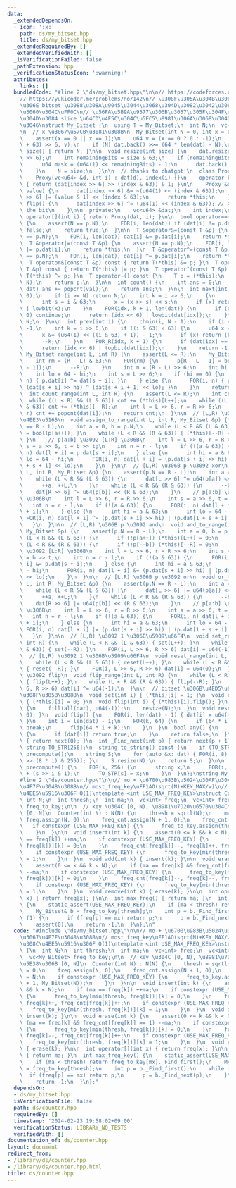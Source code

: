 ```yaml
---
data:
  _extendedDependsOn:
  - icon: ':x:'
    path: ds/my_bitset.hpp
    title: ds/my_bitset.hpp
  _extendedRequiredBy: []
  _extendedVerifiedWith: []
  _isVerificationFailed: false
  _pathExtension: hpp
  _verificationStatusIcon: ':warning:'
  attributes:
    links: []
  bundledCode: "#line 2 \"ds/my_bitset.hpp\"\n\n// https://codeforces.com/contest/914/problem/F\n\
    // https://yukicoder.me/problems/no/142\n// \u308F\u305A\u304B\u306B\u666E\u901A\
    \u306E bitset \u3088\u308A\u9045\u3044\u3068\u304D\u3082\u3042\u308B\u3088\u3046\
    \u3060\u304C\uFF0C\n// \u56FA\u5B9A\u9577\u306B\u3057\u305F\u304F\u306A\u3044\u3068\
    \u304D\u3084 slice \u64CD\u4F5C\u304C\u5FC5\u8981\u306A\u3068\u304D\u306B\u4F7F\
    \u3046\nstruct My_Bitset {\n  using T = My_Bitset;\n  int N;\n  vc<u64> dat;\n\
    \n  // x \u3067\u57CB\u3081\u308B\n  My_Bitset(int N = 0, int x = 0) : N(N) {\n\
    \    assert(x == 0 || x == 1);\n    u64 v = (x == 0 ? 0 : -1);\n    dat.assign((N\
    \ + 63) >> 6, v);\n    if (N) dat.back() >>= (64 * len(dat) - N);\n  }\n\n  int\
    \ size() { return N; }\n\n  void resize(int size) {\n    dat.resize((size + 63)\
    \ >> 6);\n    int remainingBits = size & 63;\n    if (remainingBits != 0) {\n\
    \      u64 mask = (u64(1) << remainingBits) - 1;\n      dat.back() &= mask;\n\
    \    }\n    N = size;\n  }\n\n  // thanks to chatgpt!\n  class Proxy {\n  public:\n\
    \    Proxy(vc<u64> &d, int i) : dat(d), index(i) {}\n    operator bool() const\
    \ { return (dat[index >> 6] >> (index & 63)) & 1; }\n\n    Proxy &operator=(u64\
    \ value) {\n      dat[index >> 6] &= ~(u64(1) << (index & 63));\n      dat[index\
    \ >> 6] |= (value & 1) << (index & 63);\n      return *this;\n    }\n    void\
    \ flip() {\n      dat[index >> 6] ^= (u64(1) << (index & 63)); // XOR to flip\
    \ the bit\n    }\n\n  private:\n    vc<u64> &dat;\n    int index;\n  };\n\n  Proxy\
    \ operator[](int i) { return Proxy(dat, i); }\n\n  bool operator==(const T &p)\
    \ {\n    assert(N == p.N);\n    FOR(i, len(dat)) if (dat[i] != p.dat[i]) return\
    \ false;\n    return true;\n  }\n\n  T &operator&=(const T &p) {\n    assert(N\
    \ == p.N);\n    FOR(i, len(dat)) dat[i] &= p.dat[i];\n    return *this;\n  }\n\
    \  T &operator|=(const T &p) {\n    assert(N == p.N);\n    FOR(i, len(dat)) dat[i]\
    \ |= p.dat[i];\n    return *this;\n  }\n  T &operator^=(const T &p) {\n    assert(N\
    \ == p.N);\n    FOR(i, len(dat)) dat[i] ^= p.dat[i];\n    return *this;\n  }\n\
    \  T operator&(const T &p) const { return T(*this) &= p; }\n  T operator|(const\
    \ T &p) const { return T(*this) |= p; }\n  T operator^(const T &p) const { return\
    \ T(*this) ^= p; }\n  T operator~() const {\n    T p = (*this);\n    p.flip_range(0,\
    \ N);\n    return p;\n  }\n\n  int count() {\n    int ans = 0;\n    for (u64 val:\
    \ dat) ans += popcnt(val);\n    return ans;\n  }\n\n  int next(int i) {\n    chmax(i,\
    \ 0);\n    if (i >= N) return N;\n    int k = i >> 6;\n    {\n      u64 x = dat[k];\n\
    \      int s = i & 63;\n      x = (x >> s) << s;\n      if (x) return (k << 6)\
    \ | lowbit(x);\n    }\n    FOR(idx, k + 1, len(dat)) {\n      if (dat[idx] ==\
    \ 0) continue;\n      return (idx << 6) | lowbit(dat[idx]);\n    }\n    return\
    \ N;\n  }\n\n  int prev(int i) {\n    chmin(i, N - 1);\n    if (i <= -1) return\
    \ -1;\n    int k = i >> 6;\n    if ((i & 63) < 63) {\n      u64 x = dat[k];\n\
    \      x &= (u64(1) << ((i & 63) + 1)) - 1;\n      if (x) return (k << 6) | topbit(x);\n\
    \      --k;\n    }\n    FOR_R(idx, k + 1) {\n      if (dat[idx] == 0) continue;\n\
    \      return (idx << 6) | topbit(dat[idx]);\n    }\n    return -1;\n  }\n\n \
    \ My_Bitset range(int L, int R) {\n    assert(L <= R);\n    My_Bitset p(R - L);\n\
    \    int rm = (R - L) & 63;\n    FOR(rm) {\n      p[R - L - 1] = bool((*this)[R\
    \ - 1]);\n      --R;\n    }\n    int n = (R - L) >> 6;\n    int hi = L & 63;\n\
    \    int lo = 64 - hi;\n    int s = L >> 6;\n    if (hi == 0) {\n      FOR(i,\
    \ n) { p.dat[i] ^= dat[s + i]; }\n    } else {\n      FOR(i, n) { p.dat[i] ^=\
    \ (dat[s + i] >> hi) ^ (dat[s + i + 1] << lo); }\n    }\n    return p;\n  }\n\n\
    \  int count_range(int L, int R) {\n    assert(L <= R);\n    int cnt = 0;\n  \
    \  while ((L < R) && (L & 63)) cnt += (*this)[L++];\n    while ((L < R) && (R\
    \ & 63)) cnt += (*this)[--R];\n    int l = L >> 6, r = R >> 6;\n    FOR(i, l,\
    \ r) cnt += popcnt(dat[i]);\n    return cnt;\n  }\n\n  // [L,R) \u306B p \u3092\
    \u4EE3\u5165\n  void assign_to_range(int L, int R, My_Bitset &p) {\n    assert(p.N\
    \ == R - L);\n    int a = 0, b = p.N;\n    while (L < R && (L & 63)) { (*this)[L++]\
    \ = bool(p[a++]); }\n    while (L < R && (R & 63)) { (*this)[--R] = bool(p[--b]);\
    \ }\n    // p[a:b] \u3092 [L:R] \u306B\n    int l = L >> 6, r = R >> 6;\n    int\
    \ s = a >> 6, t = b >> t;\n    int n = r - l;\n    if (!(a & 63)) {\n      FOR(i,\
    \ n) dat[l + i] = p.dat[s + i];\n    } else {\n      int hi = a & 63;\n      int\
    \ lo = 64 - hi;\n      FOR(i, n) dat[l + i] = (p.dat[s + i] >> hi) | (p.dat[1\
    \ + s + i] << lo);\n    }\n  }\n\n  // [L,R) \u306B p \u3092 xor\n  void xor_to_range(int\
    \ L, int R, My_Bitset &p) {\n    assert(p.N == R - L);\n    int a = 0, b = p.N;\n\
    \    while (L < R && (L & 63)) {\n      dat[L >> 6] ^= u64(p[a]) << (L & 63);\n\
    \      ++a, ++L;\n    }\n    while (L < R && (R & 63)) {\n      --b, --R;\n  \
    \    dat[R >> 6] ^= u64(p[b]) << (R & 63);\n    }\n    // p[a:b] \u3092 [L:R]\
    \ \u306B\n    int l = L >> 6, r = R >> 6;\n    int s = a >> 6, t = b >> t;\n \
    \   int n = r - l;\n    if (!(a & 63)) {\n      FOR(i, n) dat[l + i] ^= p.dat[s\
    \ + i];\n    } else {\n      int hi = a & 63;\n      int lo = 64 - hi;\n     \
    \ FOR(i, n) dat[l + i] ^= (p.dat[s + i] >> hi) | (p.dat[1 + s + i] << lo);\n \
    \   }\n  }\n\n  // [L,R) \u306B p \u3092 and\n  void and_to_range(int L, int R,\
    \ My_Bitset &p) {\n    assert(p.N == R - L);\n    int a = 0, b = p.N;\n    while\
    \ (L < R && (L & 63)) {\n      if (!p[a++]) (*this)[L++] = 0;\n    }\n    while\
    \ (L < R && (R & 63)) {\n      if (!p[--b]) (*this)[--R] = 0;\n    }\n    // p[a:b]\
    \ \u3092 [L:R] \u306B\n    int l = L >> 6, r = R >> 6;\n    int s = a >> 6, t\
    \ = b >> t;\n    int n = r - l;\n    if (!(a & 63)) {\n      FOR(i, n) dat[l +\
    \ i] &= p.dat[s + i];\n    } else {\n      int hi = a & 63;\n      int lo = 64\
    \ - hi;\n      FOR(i, n) dat[l + i] &= (p.dat[s + i] >> hi) | (p.dat[1 + s + i]\
    \ << lo);\n    }\n  }\n\n  // [L,R) \u306B p \u3092 or\n  void or_to_range(int\
    \ L, int R, My_Bitset &p) {\n    assert(p.N == R - L);\n    int a = 0, b = p.N;\n\
    \    while (L < R && (L & 63)) {\n      dat[L >> 6] |= u64(p[a]) << (L & 63);\n\
    \      ++a, ++L;\n    }\n    while (L < R && (R & 63)) {\n      --b, --R;\n  \
    \    dat[R >> 6] |= u64(p[b]) << (R & 63);\n    }\n    // p[a:b] \u3092 [L:R]\
    \ \u306B\n    int l = L >> 6, r = R >> 6;\n    int s = a >> 6, t = b >> t;\n \
    \   int n = r - l;\n    if (!(a & 63)) {\n      FOR(i, n) dat[l + i] |= p.dat[s\
    \ + i];\n    } else {\n      int hi = a & 63;\n      int lo = 64 - hi;\n     \
    \ FOR(i, n) dat[l + i] |= (p.dat[s + i] >> hi) | (p.dat[1 + s + i] << lo);\n \
    \   }\n  }\n\n  // [L,R) \u3092 1 \u306B\u5909\u66F4\n  void set_range(int L,\
    \ int R) {\n    while (L < R && (L & 63)) { set(L++); }\n    while (L < R && (R\
    \ & 63)) { set(--R); }\n    FOR(i, L >> 6, R >> 6) dat[i] = u64(-1);\n  }\n\n\
    \  // [L,R) \u3092 1 \u306B\u5909\u66F4\n  void reset_range(int L, int R) {\n\
    \    while (L < R && (L & 63)) { reset(L++); }\n    while (L < R && (R & 63))\
    \ { reset(--R); }\n    FOR(i, L >> 6, R >> 6) dat[i] = u64(0);\n  }\n\n  // [L,R)\
    \ \u3092 flip\n  void flip_range(int L, int R) {\n    while (L < R && (L & 63))\
    \ { flip(L++); }\n    while (L < R && (R & 63)) { flip(--R); }\n    FOR(i, L >>\
    \ 6, R >> 6) dat[i] ^= u64(-1);\n  }\n\n  // bitset \u306B\u4ED5\u69D8\u3092\u5408\
    \u308F\u305B\u308B\n  void set(int i) { (*this)[i] = 1; }\n  void reset(int i)\
    \ { (*this)[i] = 0; }\n  void flip(int i) { (*this)[i].flip(); }\n  void set()\
    \ {\n    fill(all(dat), u64(-1));\n    resize(N);\n  }\n  void reset() { fill(all(dat),\
    \ 0); }\n  void flip() {\n    FOR(i, len(dat) - 1) { dat[i] = u64(-1) ^ dat[i];\
    \ }\n    int i = len(dat) - 1;\n    FOR(k, 64) {\n      if (64 * i + k >= size())\
    \ break;\n      flip(64 * i + k);\n    }\n  }\n  bool any() {\n    FOR(i, len(dat))\
    \ {\n      if (dat[i]) return true;\n    }\n    return false;\n  }\n\n  int _Find_first()\
    \ { return next(0); }\n  int _Find_next(int p) { return next(p + 1); }\n\n  static\
    \ string TO_STR[256];\n  string to_string() const {\n    if (TO_STR[0].empty())\
    \ precompute();\n    string S;\n    for (auto &x: dat) { FOR(i, 8) S += TO_STR[(x\
    \ >> (8 * i) & 255)]; }\n    S.resize(N);\n    return S;\n  }\n\n  static void\
    \ precompute() {\n    FOR(s, 256) {\n      string x;\n      FOR(i, 8) x += '0'\
    \ + (s >> i & 1);\n      TO_STR[s] = x;\n    }\n  }\n};\nstring My_Bitset::TO_STR[256];\n\
    #line 2 \"ds/counter.hpp\"\n\n// mo + \u6700\u983B\u5024\u30AF\u30A8\u30EA\u3067\
    \u4F7F\u3048\u308B\n// most_freq_key\uFF1AO(sqrt(N)+KEY_MAX/w)\n// \u305D\u308C\
    \u4EE5\u5916\u306F O(1)\ntemplate <int USE_MAX_FREQ_KEY>\nstruct Counter {\n \
    \ int N;\n  int thresh;\n  int ma;\n  vc<int> freq;\n  vc<int> freq_cnt;\n  vc<My_Bitset>\
    \ freq_to_key;\n\n  // key \u304C [0, N), \u8981\u7D20\u6570\u304C\u5E38\u306B\
    \ [0, N]\n  Counter(int N) : N(N) {\n    thresh = sqrtl(N);\n    ma = 0;\n   \
    \ freq.assign(N, 0);\n    freq_cnt.assign(N + 1, 0);\n    freq_cnt[0] = N;\n \
    \   if constexpr (USE_MAX_FREQ_KEY) {\n      freq_to_key.assign(thresh + 1, My_Bitset(N));\n\
    \    }\n  }\n\n  void insert(int k) {\n    assert(0 <= k && k < N);\n    if (ma\
    \ == freq[k]) ++ma;\n    if constexpr (USE_MAX_FREQ_KEY) {\n      freq_to_key[min(thresh,\
    \ freq[k])][k] = 0;\n    }\n    freq_cnt[freq[k]]--, freq[k]++, freq_cnt[freq[k]]++;\n\
    \    if constexpr (USE_MAX_FREQ_KEY) {\n      freq_to_key[min(thresh, freq[k])][k]\
    \ = 1;\n    }\n  }\n  void add(int k) { insert(k); }\n\n  void erase(int k) {\n\
    \    assert(0 <= k && k < N);\n    if (ma == freq[k] && freq_cnt[freq[k]] == 1)\
    \ --ma;\n    if constexpr (USE_MAX_FREQ_KEY) {\n      freq_to_key[min(thresh,\
    \ freq[k])][k] = 0;\n    }\n    freq_cnt[freq[k]]--, freq[k]--, freq_cnt[freq[k]]++;\n\
    \    if constexpr (USE_MAX_FREQ_KEY) {\n      freq_to_key[min(thresh, freq[k])][k]\
    \ = 1;\n    }\n  }\n  void remove(int k) { erase(k); }\n\n  int operator[](int\
    \ x) { return freq[x]; }\n\n  int max_freq() { return ma; }\n  int max_freq_key()\
    \ {\n    static_assert(USE_MAX_FREQ_KEY);\n    if (ma < thresh) return freq_to_key[mx]._Find_first();\n\
    \    My_Bitset& b = freq_to_key[thresh];\n    int p = b._Find_first();\n    while\
    \ (1) {\n      if (freq[p] == mx) return p;\n      p = b._Find_next(p);\n    }\n\
    \    assert(0);\n    return -1;\n  }\n};\n"
  code: "#include \"ds/my_bitset.hpp\"\n\n// mo + \u6700\u983B\u5024\u30AF\u30A8\u30EA\
    \u3067\u4F7F\u3048\u308B\n// most_freq_key\uFF1AO(sqrt(N)+KEY_MAX/w)\n// \u305D\
    \u308C\u4EE5\u5916\u306F O(1)\ntemplate <int USE_MAX_FREQ_KEY>\nstruct Counter\
    \ {\n  int N;\n  int thresh;\n  int ma;\n  vc<int> freq;\n  vc<int> freq_cnt;\n\
    \  vc<My_Bitset> freq_to_key;\n\n  // key \u304C [0, N), \u8981\u7D20\u6570\u304C\
    \u5E38\u306B [0, N]\n  Counter(int N) : N(N) {\n    thresh = sqrtl(N);\n    ma\
    \ = 0;\n    freq.assign(N, 0);\n    freq_cnt.assign(N + 1, 0);\n    freq_cnt[0]\
    \ = N;\n    if constexpr (USE_MAX_FREQ_KEY) {\n      freq_to_key.assign(thresh\
    \ + 1, My_Bitset(N));\n    }\n  }\n\n  void insert(int k) {\n    assert(0 <= k\
    \ && k < N);\n    if (ma == freq[k]) ++ma;\n    if constexpr (USE_MAX_FREQ_KEY)\
    \ {\n      freq_to_key[min(thresh, freq[k])][k] = 0;\n    }\n    freq_cnt[freq[k]]--,\
    \ freq[k]++, freq_cnt[freq[k]]++;\n    if constexpr (USE_MAX_FREQ_KEY) {\n   \
    \   freq_to_key[min(thresh, freq[k])][k] = 1;\n    }\n  }\n  void add(int k) {\
    \ insert(k); }\n\n  void erase(int k) {\n    assert(0 <= k && k < N);\n    if\
    \ (ma == freq[k] && freq_cnt[freq[k]] == 1) --ma;\n    if constexpr (USE_MAX_FREQ_KEY)\
    \ {\n      freq_to_key[min(thresh, freq[k])][k] = 0;\n    }\n    freq_cnt[freq[k]]--,\
    \ freq[k]--, freq_cnt[freq[k]]++;\n    if constexpr (USE_MAX_FREQ_KEY) {\n   \
    \   freq_to_key[min(thresh, freq[k])][k] = 1;\n    }\n  }\n  void remove(int k)\
    \ { erase(k); }\n\n  int operator[](int x) { return freq[x]; }\n\n  int max_freq()\
    \ { return ma; }\n  int max_freq_key() {\n    static_assert(USE_MAX_FREQ_KEY);\n\
    \    if (ma < thresh) return freq_to_key[mx]._Find_first();\n    My_Bitset& b\
    \ = freq_to_key[thresh];\n    int p = b._Find_first();\n    while (1) {\n    \
    \  if (freq[p] == mx) return p;\n      p = b._Find_next(p);\n    }\n    assert(0);\n\
    \    return -1;\n  }\n};"
  dependsOn:
  - ds/my_bitset.hpp
  isVerificationFile: false
  path: ds/counter.hpp
  requiredBy: []
  timestamp: '2024-02-23 19:58:02+09:00'
  verificationStatus: LIBRARY_NO_TESTS
  verifiedWith: []
documentation_of: ds/counter.hpp
layout: document
redirect_from:
- /library/ds/counter.hpp
- /library/ds/counter.hpp.html
title: ds/counter.hpp
---
```

